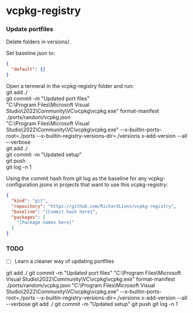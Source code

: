 # vcpkg-registry

### Update portfiles

Delete folders in versions/.

Set baseline.json to:
```json
{
  "default": {}
}
```

Open a termeral in the vcpkg-registry folder and run:<br>
git add ./<br>
git commit -m "Updated port files"<br>
"C:\Program Files\Microsoft Visual Studio\2022\Community\VC\vcpkg\vcpkg.exe" format-manifest ./ports/random/vcpkg.json<br>
"C:\Program Files\Microsoft Visual Studio\2022\Community\VC\vcpkg\vcpkg.exe" --x-builtin-ports-root=./ports --x-builtin-registry-versions-dir=./versions x-add-version --all --verbose<br>
git add ./<br>
git commit -m "Updated setup"<br>
git push<br>
git log -n 1<br>

Using the commit hash from git log as the baseline for any vcpkg-configuration.jsons in projects that want to use this vcpkg-registry:
```json
{
  "kind": "git",
  "repository": "https://github.com/RichardLions/vcpkg-registry",
  "baseline": "[Commit hash here]",
  "packages": [
    "[Package names here]"
  ]
}
```

### TODO
- [ ] Learn a cleaner way of updating portfiles

git add ./
git commit -m "Updated port files"
"C:\Program Files\Microsoft Visual Studio\2022\Community\VC\vcpkg\vcpkg.exe" format-manifest ./ports/random/vcpkg.json
"C:\Program Files\Microsoft Visual Studio\2022\Community\VC\vcpkg\vcpkg.exe" --x-builtin-ports-root=./ports --x-builtin-registry-versions-dir=./versions x-add-version --all --verbose
git add ./
git commit -m "Updated setup"
git push
git log -n 1